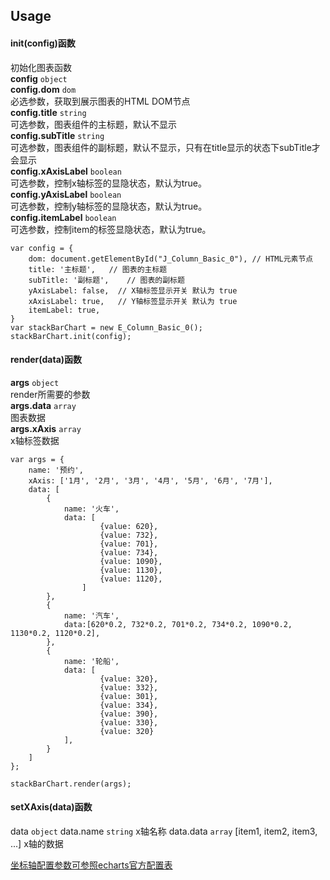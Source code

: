 ## Usage

#### init(config)函数  
初始化图表函数  
**config** `object`  
**config.dom** `dom`  
必选参数，获取到展示图表的HTML DOM节点  
**config.title** `string`  
可选参数，图表组件的主标题，默认不显示  
**config.subTitle** `string`  
可选参数，图表组件的副标题，默认不显示，只有在title显示的状态下subTitle才会显示  
**config.xAxisLabel** `boolean`  
可选参数，控制x轴标签的显隐状态，默认为true。  
**config.yAxisLabel** `boolean`  
可选参数，控制y轴标签的显隐状态，默认为true。  
**config.itemLabel** `boolean`  
可选参数，控制item的标签显隐状态，默认为true。  

```
var config = {
	dom: document.getElementById("J_Column_Basic_0"), // HTML元素节点
	title: '主标题',	// 图表的主标题
	subTitle: '副标题',	// 图表的副标题
	yAxisLabel: false,	// X轴标签显示开关 默认为 true
	xAxisLabel: true,	// Y轴标签显示开关 默认为 true
	itemLabel: true,
}
var stackBarChart = new E_Column_Basic_0();
stackBarChart.init(config);
```

#### render(data)函数
**args** `object`  
render所需要的参数  
**args.data** `array`  
图表数据  
**args.xAxis** `array`  
x轴标签数据  

```
var args = {
	name: '预约', 
    xAxis: ['1月', '2月', '3月', '4月', '5月', '6月', '7月'],
    data: [
    	{
    		name: '火车',
    		data: [
                	{value: 620},
                	{value: 732},
                	{value: 701},
                	{value: 734}, 
                	{value: 1090}, 
                	{value: 1130}, 
                	{value: 1120},
                ]
    	},
    	{
    		name: '汽车',
    		data:[620*0.2, 732*0.2, 701*0.2, 734*0.2, 1090*0.2, 1130*0.2, 1120*0.2],
    	},
    	{
    		name: '轮船',
    		data: [
                	{value: 320},
                	{value: 332},
                	{value: 301},
                	{value: 334}, 
                	{value: 390}, 
                	{value: 330}, 
                	{value: 320}
           	],
    	}
    ]
};

stackBarChart.render(args);
```

#### setXAxis(data)函数
data `object`
data.name `string`
x轴名称
data.data `array`
[item1, item2, item3, ...]
x轴的数据

[坐标轴配置参数可参照echarts官方配置表](http://echarts.baidu.com/option.html#xAxis.show)


